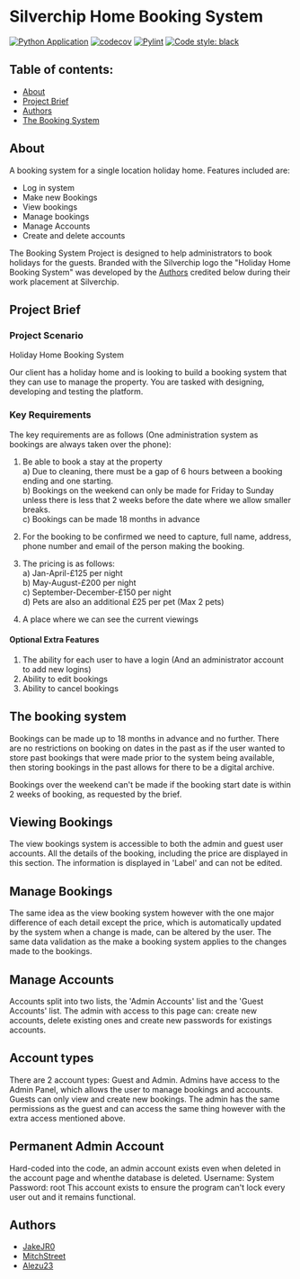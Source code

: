 # Silverchip Home Booking System
[![Python Application](https://github.com/JakeJR0/Silverchip-Home-Booking-System/actions/workflows/python-app.yml/badge.svg)](https://github.com/JakeJR0/Silverchip-Home-Booking-System/actions/workflows/python-app.yml)
[![codecov](https://codecov.io/gh/JakeJR0/Silverchip-Home-Booking-System/branch/main/graph/badge.svg?token=NSBRVLBD3H)](https://codecov.io/gh/JakeJR0/Silverchip-Home-Booking-System)
[![Pylint](https://github.com/JakeJR0/Silverchip-Home-Booking-System/actions/workflows/pylint.yml/badge.svg)](https://github.com/JakeJR0/Silverchip-Home-Booking-System/actions/workflows/pylint.yml)
[![Code style: black](https://img.shields.io/badge/code%20style-black-000000.svg)](https://github.com/psf/black)
## Table of contents:
- [About](#about)
- [Project Brief](#project-brief)
- [Authors](#authors)
- [The Booking System](#the-booking-system)


## About
A booking system for a single location holiday home. Features included are:
- Log in system
- Make new Bookings
- View bookings
- Manage bookings
- Manage Accounts
- Create and delete accounts


The Booking System Project is designed to help administrators to book holidays for the guests.
Branded with the Silverchip logo the "Holiday Home Booking System" was developed by the [Authors](#authors) 
credited below during their work placement at Silverchip.

## Project Brief

### Project Scenario
Holiday Home Booking System

Our client has a holiday home and is looking to build a booking system that they can use to manage the property.
You are tasked with designing, developing and testing the platform.

### Key Requirements

The key requirements are as follows (One administration system as bookings are always taken over the phone):

1) Be able to book a stay at the property<br>
  a) Due to cleaning, there must be a gap of 6 hours between a booking ending and one starting.<br>
  b) Bookings on the weekend can only be made for Friday to Sunday unless there is less that 2 weeks before the 
date where we allow smaller breaks.<br>
  c) Bookings can be made 18 months in advance<br>

2) For the booking to be confirmed we need to capture, full name, address, phone number and email of the person making the booking.<br>

4) The pricing is as follows:<br>
  a) Jan-April-£125 per night<br>
  b) May-August-£200 per night<br>
  c) September-December-£150 per night<br>
  d) Pets are also an additional £25 per pet (Max 2 pets)<br>
  
4) A place where we can see the current viewings<br>

#### Optional Extra Features

1) The ability for each user to have a login (And an administrator account to add new logins)<br>
2) Ability to edit bookings<br>
3) Ability to cancel bookings<br>


## The booking system
Bookings can be made up to 18 months in advance and no further. There are no restrictions on booking on dates in the past as if the user
wanted to store past bookings that were made prior to the system being available, then storing bookings in the past allows for there
to be a digital archive.

Bookings over the weekend can't be made if the booking start date is within 2 weeks of booking, as requested by the brief.


## Viewing Bookings
The view bookings system is accessible to both the admin and guest user accounts. All the details of the booking, including the price 
are displayed in this section. The information is displayed in 'Label' and can not be edited.


## Manage Bookings
The same idea as the view booking system however with the one major difference of each detail except the price, which is automatically
updated by the system when a change is made, can be altered by the user. The same data validation as the make a booking system applies 
to the changes made to the bookings.


## Manage Accounts
Accounts split into two lists, the 'Admin Accounts' list and the 'Guest Accounts' list. The admin with access to this page can: create 
new accounts, delete existing ones and create new passwords for existings accounts.


## Account types
There are 2 account types: Guest and Admin. Admins have access to the Admin Panel, which allows the user to manage bookings and accounts.
Guests can only view and create new bookings. The admin has the same permissions as the guest and can access the same thing however with 
the extra access mentioned above.


## Permanent Admin Account
Hard-coded into the code, an admin account exists even when deleted in the account page and whenthe database is deleted.
Username: System
Password: root
This account exists to ensure the program can't lock every user out and it remains functional.

## Authors
- [JakeJR0](https://github.com/JakeJR0)
- [MitchStreet](https://github.com/MitchStreet)
- [Alezu23](https://github.com/Alezu23)
